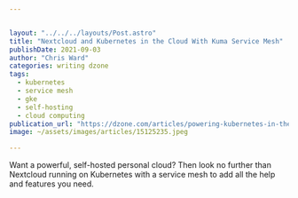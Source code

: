 ```yaml
---


layout: "../../../layouts/Post.astro"
title: "Nextcloud and Kubernetes in the Cloud With Kuma Service Mesh"
publishDate: 2021-09-03
author: "Chris Ward"
categories: writing dzone
tags: 
  - kubernetes
  - service mesh
  - gke
  - self-hosting
  - cloud computing
publication_url: "https://dzone.com/articles/powering-kubernetes-in-the-cloud-with-kuma-service-1"
image: ~/assets/images/articles/15125235.jpeg

---
```

Want a powerful, self-hosted personal cloud? Then look no further than Nextcloud running on Kubernetes with a service mesh to add all the help and features you need.

